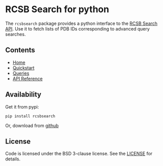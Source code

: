 # RCSB Search for python

The `rcsbsearch` package provides a python interface to the [RCSB Search API](http://search.rcsb.org/). Use it to fetch lists of PDB IDs corresponding to advanced query searches.

## Contents

* [Home](self)
* [Quickstart](quickstart.md)
* [Queries](queries.md)
* [API Reference](api.md)

## Availability

Get it from pypi:

    pip install rcsbsearch

Or, download from [github](https://github.com/sbliven/rcsbsearch)

## License

Code is licensed under the BSD 3-clause license. See the
[LICENSE](https://github.com/sbliven/rcsbsearch/blob/master/LICENSE) for details.
